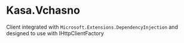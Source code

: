 # Kasa.Vchasno

Client integrated with ```Microsoft.Extensions.DependencyInjection``` 
and designed to use with IHttpClientFactory 

